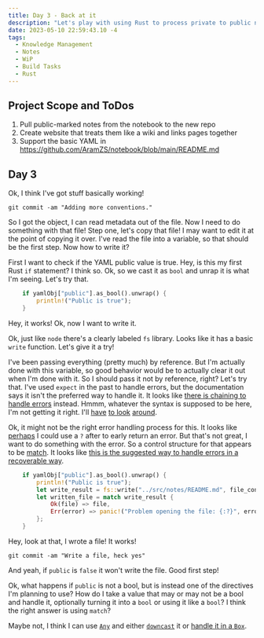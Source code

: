 ```yaml
---
title: Day 3 - Back at it
description: "Let's play with using Rust to process private to public notes."
date: 2023-05-10 22:59:43.10 -4
tags:
  - Knowledge Management
  - Notes
  - WiP
  - Build Tasks
  - Rust
---
```


## Project Scope and ToDos

1. Pull public-marked notes from the notebook to the new repo
2. Create website that treats them like a wiki and links pages together
3. Support the basic YAML in https://github.com/AramZS/notebook/blob/main/README.md

## Day 3

Ok, I think I've got stuff basically working!

`git commit -am "Adding more conventions."`

So I got the object, I can read metadata out of the file. Now I need to do something with that file! Step one, let's copy that file! I may want to edit it at the point of copying it over. I've read the file into a variable, so that should be the first step. Now how to write it?

First I want to check if the YAML public value is true. Hey, is this my first Rust `if` statement? I think so. Ok, so we cast it as `bool` and unrap it is what I'm seeing. Let's try that.

```rust
    if yamlObj["public"].as_bool().unwrap() {
        println!("Public is true");
    }
```

Hey, it works! Ok, now I want to write it.

Ok, just like `node` there's a clearly labeled `fs` library. Looks like it has a basic `write` function. Let's give it a try!

I've been passing everything (pretty much) by reference. But I'm actually done with this variable, so good behavior would be to actually clear it out when I'm done with it. So I should pass it not by reference, right? Let's try that. I've used `expect` in the past to handle errors, but the documentation says it isn't the preferred way to handle it. It looks like [there is chaining to handle errors](https://doc.rust-lang.org/std/result/) instead. Hmmm, whatever the syntax is supposed to be here, I'm not getting it right. I'll [have](https://doc.rust-lang.org/rust-by-example/error/option_unwrap/and_then.html) [to look](https://web.mit.edu/rust-lang_v1.25/arch/amd64_ubuntu1404/share/doc/rust/html/book/first-edition/error-handling.html) [around](https://dev.to/nathan20/how-to-handle-errors-in-rust-a-comprehensive-guide-1cco).

Ok, it might not be the right error handling process for this. It looks like [perhaps](https://dev.to/nathan20/how-to-handle-errors-in-rust-a-comprehensive-guide-1cco) I could use a `?` after to early return an error. But that's not great, I want to do something with the error. So a control structure for that appears to be [match](https://doc.rust-lang.org/book/ch06-02-match.html). It looks like [this is the suggested way to handle errors in a recoverable way](https://doc.rust-lang.org/book/ch09-02-recoverable-errors-with-result.html).

```rust
    if yamlObj["public"].as_bool().unwrap() {
        println!("Public is true");
        let write_result = fs::write("../src/notes/README.md", file_contents);
        let written_file = match write_result {
            Ok(file) => file,
            Err(error) => panic!("Problem opening the file: {:?}", error),
        };
    }
```

Hey, look at that, I wrote a file! It works!

`git commit -am "Write a file, heck yes"`

And yeah, if `public` is `false` it won't write the file. Good first step!

Ok, what happens if `public` is not a bool, but is instead one of the directives I'm planning to use? How do I take a value that may or may not be a bool and handle it, optionally turning it into a `bool` or using it like a `bool`? I think the right answer is using `match`?

Maybe not, I think I can use [`Any`](https://doc.rust-lang.org/std/any/trait.Any.html) and either [`downcast`](https://doc.rust-lang.org/std/any/trait.Any.html#method.downcast-1) it or [handle it in a `Box`](https://doc.rust-lang.org/std/boxed/struct.Box.html#method.downcast).

